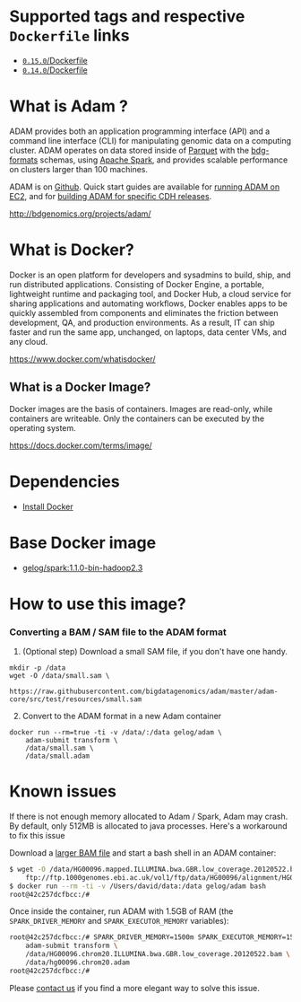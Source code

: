 # Supported tags and respective `Dockerfile` links
- [`0.15.0`/Dockerfile](https://github.com/GELOG/docker-ubuntu-adam/blob/master/0.15.0/Dockerfile)
- [`0.14.0`/Dockerfile](https://github.com/GELOG/docker-ubuntu-adam/blob/master/0.14.0/Dockerfile)
 
# What is Adam ?
ADAM provides both an application programming interface (API) and a command line interface (CLI) for manipulating genomic data on a computing cluster. ADAM operates on data stored inside of [Parquet](http://www.parquet.io/) with the [bdg-formats](http://bdgenomics.org/projects/bdg-formats/) schemas, using [Apache Spark](http://spark.apache.org/), and provides scalable performance on clusters larger than 100 machines.

ADAM is on [Github](https://github.com/bigdatagenomics/adam). Quick start guides are available for [running ADAM on EC2](https://github.com/bigdatagenomics/adam/wiki/Running-ADAM-on-EC2), and for [building ADAM for specific CDH releases](https://github.com/bigdatagenomics/adam/wiki/Running-ADAM-on-CDH-4-or-5).

http://bdgenomics.org/projects/adam/

# What is Docker?
Docker is an open platform for developers and sysadmins to build, ship, and run distributed applications. Consisting of Docker Engine, a portable, lightweight runtime and packaging tool, and Docker Hub, a cloud service for sharing applications and automating workflows, Docker enables apps to be quickly assembled from components and eliminates the friction between development, QA, and production environments. As a result, IT can ship faster and run the same app, unchanged, on laptops, data center VMs, and any cloud.

https://www.docker.com/whatisdocker/

## What is a Docker Image?
Docker images are the basis of containers. Images are read-only, while containers are writeable. Only the containers can be executed by the operating system.

https://docs.docker.com/terms/image/

# Dependencies
* [Install Docker](https://docs.docker.com/installation/)

# Base Docker image
* [gelog/spark:1.1.0-bin-hadoop2.3](https://registry.hub.docker.com/u/gelog/spark/)

# How to use this image?

### Converting a BAM / SAM file to the ADAM format

1) (Optional step) Download a small SAM file, if you don't have one handy.
```
mkdir -p /data
wget -O /data/small.sam \
    https://raw.githubusercontent.com/bigdatagenomics/adam/master/adam-core/src/test/resources/small.sam
```

2) Convert to the ADAM format in a new Adam container
```
docker run --rm=true -ti -v /data/:/data gelog/adam \
    adam-submit transform \
    /data/small.sam \
    /data/small.adam
```

# Known issues
If there is not enough memory allocated to Adam / Spark, Adam may crash. By default, only 512MB is allocated to java processes. Here's a workaround to fix this issue

Download a [larger BAM file](ftp://ftp.1000genomes.ebi.ac.uk/vol1/ftp/data/HG00096/alignment/HG00096.mapped.ILLUMINA.bwa.GBR.low_coverage.20120522.bam) and start a bash shell in an ADAM container:
```bash
$ wget -O /data/HG00096.mapped.ILLUMINA.bwa.GBR.low_coverage.20120522.bam \
    ftp://ftp.1000genomes.ebi.ac.uk/vol1/ftp/data/HG00096/alignment/HG00096.mapped.ILLUMINA.bwa.GBR.low_coverage.20120522.bam
$ docker run --rm -ti -v /Users/david/data:/data gelog/adam bash
root@42c257dcfbcc:/# 
```

Once inside the container, run ADAM with 1.5GB of RAM (the `SPARK_DRIVER_MEMORY` and `SPARK_EXECUTOR_MEMORY` variables):
```bash
root@42c257dcfbcc:/# SPARK_DRIVER_MEMORY=1500m SPARK_EXECUTOR_MEMORY=1500m \
    adam-submit transform \
    /data/HG00096.chrom20.ILLUMINA.bwa.GBR.low_coverage.20120522.bam \
    /data/hg00096.chrom20.adam
root@42c257dcfbcc:/#
```

Please [contact us](https://gitter.im/GELOG/adamcloud) if you find a more elegant way to solve this issue.
